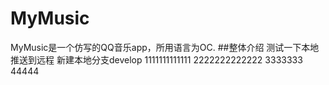 # MyMusic
MyMusic是一个仿写的QQ音乐app，所用语言为OC.
##整体介绍
测试一下本地推送到远程
新建本地分支develop
1111111111111
2222222222222
3333333
44444